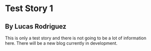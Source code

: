 # Test Story 1
## By Lucas Rodriguez

This is only a test story and there is not going to be a lot of information here. There will be a new blog currently in development.
